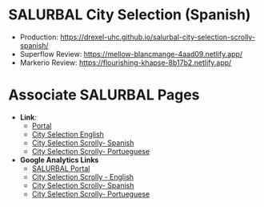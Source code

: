 # SALURBAL City Selection  (Spanish)

- Production: https://drexel-uhc.github.io/salurbal-city-selection-scrolly-spanish/
- Superflow Review: https://mellow-blancmange-4aad09.netlify.app/
- Markerio Review: https://flourishing-khapse-8b17b2.netlify.app/


# Associate SALURBAL Pages

- **Link**:
   - [Portal](https://data.lacurbanhealth.org/)
   - [City Selection English](https://drexel-uhc.github.io/salurbal-city-selection-scrolly/)
   - [City Selection Scrolly- Spanish](https://drexel-uhc.github.io/salurbal-city-selection-scrolly-spanish/)
   - [City Selection Scrolly- Portueguese](https://drexel-uhc.github.io/salurbal-city-selection-scrolly-portuguese/)
- **Google Analytics Links**
   -  [SALURBAL Portal](https://analytics.google.com/analytics/web/?authuser=0#/p340308476/reports/reportinghub)
   -  [City Selection Scrolly - English](https://analytics.google.com/analytics/web/?authuser=0#/p404489401/reports/reportinghub)
   -  [City Selection Scrolly- Spanish](https://analytics.google.com/analytics/web/?authuser=0#/p408696586/reports/reportinghub)
   -  [City Selection Scrolly- Portueguese](https://analytics.google.com/analytics/web/?authuser=0#/p409119751/reports/reportinghub)
